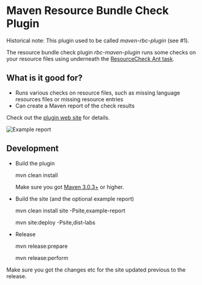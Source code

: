 Maven Resource Bundle Check Plugin
==================================

Historical note: This plugin used to be called *maven-rbc-plugin* (see #1).

The resource bundle check plugin *rbc-maven-plugin* runs some checks on your resource files using underneath the [ResourceCheck Ant task][rscbundlecheck.sf.net].


What is it good for?
--------------------

* Runs various checks on resource files, such as missing language resources files or missing resource entries
* Can create a Maven report of the check results

Check out the [plugin web site][site] for details.

![Example report][example_report]

[rscbundlecheck.sf.net]: http://rscbundlecheck.sourceforge.net
[site]: http://labs.consol.de/projects/maven/maven-rbc-plugin/
[example_report]: https://github.com/marcelmay/maven-rbc-plugin/raw/master/src/site/resources/example-report-only.png "Example report showing some check issues"

Development
-----------

* Build the plugin

    mvn clean install

  Make sure you got [Maven 3.0.3+][maven_download] or higher.

* Build the site (and the optional example report)

    mvn clean install site -Psite,example-report

    mvn site:deploy -Psite,dist-labs

* Release

    mvn release:prepare

    mvn release:perform

Make sure you got the changes etc for the site updated previous to the release.

[maven_download]: http://maven.apache.org
